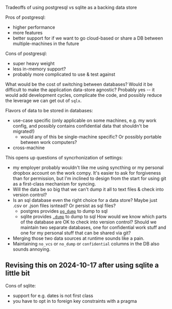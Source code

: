 Tradeoffs of using postgresql vs sqlite as a backing data store

Pros of postgresql:
- higher performance
- more features
- better support for if we want to go cloud-based or share a DB between multiple-machines in the future 

Cons of postgresql:
- super heavy weight
- less in-memory support?
- probably more complicated to use & test against

What would be the cost of switching between databases?
Would it be difficult to make the application data-store agnostic? Probably yes -- it would add development cycles, complicate the code, and possibly reduce the leverage we
can get out of `sqlx`.

Flavors of data to be stored in databases:
- use-case specific (only applicable on some machines, e.g. my work config, and possibly contains confidential data that shouldn't be migrated!)
  - would any of this be single-machine specific? Or possibly portable between work computers?
- cross-machine

This opens up questions of syncrhonization of settings:
- my employer probably wouldn't like me using syncthing or my personal dropbox account on the work compy.
  It's easier to ask for forgiveness than for permission, but I'm inclined to design
  from the start for using git as a first-class mechanism for syncing.
- Will the data be so big that we can't dump it all to text files & check into version control?
- Is an sql database even the right choice for a data store? Maybe just .csv or .json files isntead? Or persist as sql files?
  - postgres provides [`pg_dump`](https://www.postgresql.org/docs/current/backup-dump.html) to dump to sql
  - sqlite provides [`.dump`](https://www.sqlite.org/cli.html#dump) to dump to sql
How would we know which parts of the database are OK to check into version control?
Should we maintain two separate databases, one for confidential work stuff and one for my personal stuff
that can be shared via git?
- Merging those two data sources at runtime sounds like a pain.
- Maintaining `no_vcs` or `no_dump` or `confidential` columns in the DB also sounds annoying.

## Revising this on 2024-10-17 after using sqlite a little bit
Cons of sqlite:
- support for e.g. dates is not first class
- you have to opt in to foreign key constraints with a pragma
